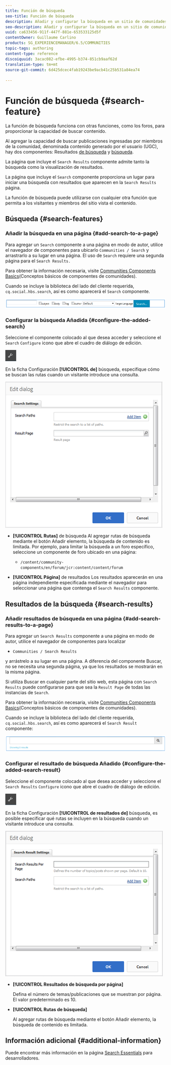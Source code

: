 ```yaml
---
title: Función de búsqueda
seo-title: Función de búsqueda
description: Añadir y configurar la búsqueda en un sitio de comunidades
seo-description: Añadir y configurar la búsqueda en un sitio de comunidades
uuid: ca633456-911f-447f-881e-653533125d5f
contentOwner: Guillaume Carlino
products: SG_EXPERIENCEMANAGER/6.5/COMMUNITIES
topic-tags: authoring
content-type: reference
discoiquuid: 3acac082-efbe-4995-b374-851cb9aaf62d
translation-type: tm+mt
source-git-commit: 6d425dcec4fab19243be9acb41c25b531a84ea74

---
```



# Función de búsqueda {#search-feature}

La función de búsqueda funciona con otras funciones, como los foros, para proporcionar la capacidad de buscar contenido.

Al agregar la capacidad de buscar publicaciones ingresadas por miembros de la comunidad, denominada contenido generado por el usuario (UGC), hay dos componentes: Resultados [de búsqueda](#search) y [búsqueda](#search-results).

La página que incluye el `Search Results` componente admite tanto la búsqueda como la visualización de resultados.

La página que incluye el `Search` componente proporciona un lugar para iniciar una búsqueda con resultados que aparecen en la `Search Results` página.

La función de búsqueda puede utilizarse con cualquier otra función que permita a los visitantes y miembros del sitio vista el contenido.

## Búsqueda {#search-features}

### Añadir la búsqueda en una página {#add-search-to-a-page}

Para agregar un `Search` componente a una página en modo de autor, utilice el navegador de componentes para ubicarlo `Communities / Search` y arrastrarlo a su lugar en una página. El uso de `Search` requiere una segunda página para el `Search Results.`

Para obtener la información necesaria, visite [Communities Components Basics](basics.md)(Conceptos básicos de componentes de comunidades).

Cuando se incluye la biblioteca del lado del cliente requerida, `cq.social.hbs.search`, así es como aparecerá el `Search` componente.

![chlimage_1-373](assets/chlimage_1-373.png)

### Configurar la búsqueda Añadida {#configure-the-added-search}

Seleccione el componente colocado al que desea acceder y seleccione el `Search` `Configure` icono que abre el cuadro de diálogo de edición.

![chlimage_1-374](assets/chlimage_1-374.png)

En la ficha Configuración **[!UICONTROL de]** búsqueda, especifique cómo se buscan las rutas cuando un visitante introduce una consulta.

![chlimage_1-375](assets/chlimage_1-375.png)

* **[!UICONTROL Rutas]** de búsqueda Al agregar rutas de búsqueda mediante el botón Añadir elemento, la búsqueda de contenido es limitada. Por ejemplo, para limitar la búsqueda a un foro específico, seleccione un componente de foro ubicado en una página:

   * `/content/community-components/en/forum/jcr:content/content/forum`

* **[!UICONTROL Página]** de resultados Los resultados aparecerán en una página independiente especificada mediante el navegador para seleccionar una página que contenga el `Search Results` componente.

## Resultados de la búsqueda {#search-results}

### Añadir resultados de búsqueda en una página {#add-search-results-to-a-page}

Para agregar un `Search Results` componente a una página en modo de autor, utilice el navegador de componentes para localizar

* `Communities / Search Results`

y arrástrelo a su lugar en una página. A diferencia del componente Buscar, no se necesita una segunda página, ya que los resultados se mostrarán en la misma página.

Si utiliza Buscar en cualquier parte del sitio web, esta página con `Search Results` puede configurarse para que sea la `Result Page` de todas las instancias de `Search`.

Para obtener la información necesaria, visite [Communities Components Basics](basics.md)(Conceptos básicos de componentes de comunidades).

Cuando se incluye la biblioteca del lado del cliente requerida, `cq.social.hbs.search`, así es como aparecerá el `Search Result` componente:

![chlimage_1-376](assets/chlimage_1-376.png)

### Configurar el resultado de búsqueda Añadido {#configure-the-added-search-result}

Seleccione el componente colocado al que desea acceder y seleccione el `Search Results` `Configure` icono que abre el cuadro de diálogo de edición.

![chlimage_1-377](assets/chlimage_1-377.png)

En la ficha Configuración **[!UICONTROL de resultados de]** búsqueda, es posible especificar qué rutas se incluyen en la búsqueda cuando un visitante introduce una consulta.

![chlimage_1-378](assets/chlimage_1-378.png)

* **[!UICONTROL Resultados de búsqueda por página]**

   Defina el número de temas/publicaciones que se muestran por página. El valor predeterminado es 10.

* **[!UICONTROL Rutas de búsqueda]**

   Al agregar rutas de búsqueda mediante el botón Añadir elemento, la búsqueda de contenido es limitada.

## Información adicional {#additional-information}

Puede encontrar más información en la página [Search Essentials](search-implementation.md) para desarrolladores.

